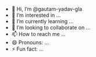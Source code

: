 - 👋 Hi, I’m @gautam-yadav-gla
- 👀 I’m interested in ...
- 🌱 I’m currently learning ...
- 💞️ I’m looking to collaborate on ...
- 📫 How to reach me ...
- 😄 Pronouns: ...
- ⚡ Fun fact: ...

<!---
gautam-yadav-gla/gautam-yadav-gla is a ✨ special ✨ repository because its `README.md` (this file) appears on your GitHub profile.
You can click the Preview link to take a look at your changes.
--->
